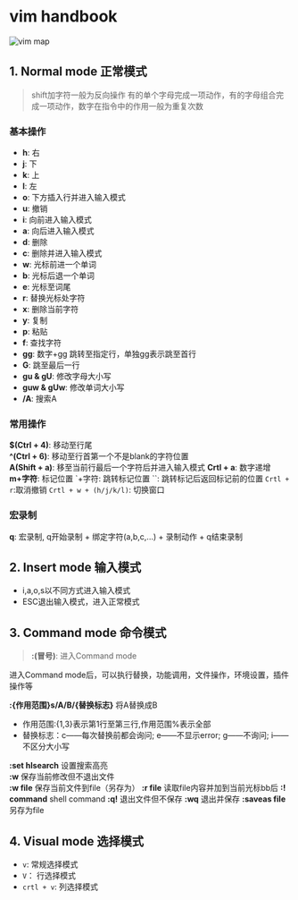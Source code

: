 # vim handbook

![vim map](vim.en.png)

## 1. Normal mode 正常模式

> shift加字符一般为反向操作
> 有的单个字母完成一项动作，有的字母组合完成一项动作，数字在指令中的作用一般为重复次数 

### 基本操作

- **h**: 右  
- **j**: 下  
- **k**: 上  
- **l**: 左  
- **o**: 下方插入行并进入输入模式  
- **u**: 撤销  
- **i**: 向前进入输入模式  
- **a**: 向后进入输入模式  
- **d**: 删除  
- **c**: 删除并进入输入模式  
- **w**: 光标前进一个单词  
- **b**: 光标后退一个单词  
- **e**: 光标至词尾
- **r**: 替换光标处字符  
- **x**: 删除当前字符  
- **y**: 复制  
- **p**: 粘贴  
- **f**: 查找字符  
- **gg**: 数字+gg 跳转至指定行，单独gg表示跳至首行  
- **G**: 跳至最后一行
- **gu & gU**: 修改字母大小写
- **guw & gUw**: 修改单词大小写
- **/A**: 搜索A


### 常用操作

**$(Ctrl + 4)**: 移动至行尾  
**^(Ctrl + 6)**: 移动至行首第一个不是blank的字符位置  
**A(Shift + a)**: 移至当前行最后一个字符后并进入输入模式
**Crtl + a**: 数字递增  
**m+字符**: 标记位置
\`+字符: 跳转标记位置
\`\`: 跳转标记后返回标记前的位置
`Crtl + r`:取消撤销
`Crtl + w + (h/j/k/l)`: 切换窗口

### 宏录制

**q**: 宏录制, q开始录制 + 绑定字符(a,b,c,...) + 录制动作 + q结束录制

## 2. Insert mode 输入模式

- i,a,o,s以不同方式进入输入模式  
- ESC退出输入模式，进入正常模式

## 3. Command mode 命令模式

> **:(冒号)**:  进入Command mode  

进入Command mode后，可以执行替换，功能调用，文件操作，环境设置，插件操作等  

**:{作用范围}s/A/B/{替换标志}** 将A替换成B  

- 作用范围:{1,3}表示第1行至第三行,作用范围%表示全部
- 替换标志：c——每次替换前都会询问; e——不显示error; g——不询问; i——不区分大小写

**:set hlsearch** 设置搜索高亮  
**:w** 保存当前修改但不退出文件  
**:w file** 保存当前文件到file（另存为）
**:r file**  读取file内容并加到当前光标bb后
**:! command** shell command
**:q!** 退出文件但不保存
**:wq** 退出并保存
**:saveas file** 另存为file

## 4. Visual mode 选择模式

- `v`: 常规选择模式
- `V`： 行选择模式 
- `crtl + v`: 列选择模式

